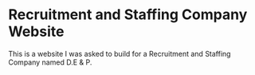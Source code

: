 # Recruitment and Staffing Company Website

This is a website I was asked to build for a Recruitment and Staffing Company named D.E & P.
